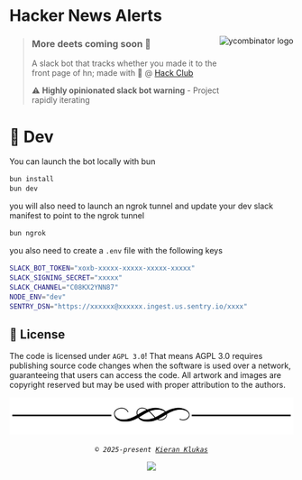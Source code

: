 # Hacker News Alerts

<img src="https://cachet.dunkirk.sh/emojis/ycombinator/r" height="175" align="right" alt="ycombinator logo">

> ### More deets coming soon 👀
>
> A slack bot that tracks whether you made it to the front page of hn; made with 💖 @ [Hack Club](https://github.com/hackclub)
>
> ⚠️ **Highly opinionated slack bot warning** - Project rapidly iterating

# 🚧 Dev

You can launch the bot locally with bun

```bash
bun install
bun dev
```

you will also need to launch an ngrok tunnel and update your dev slack manifest to point to the ngrok tunnel

```bash
bun ngrok
```

you also need to create a `.env` file with the following keys

```bash
SLACK_BOT_TOKEN="xoxb-xxxxx-xxxxx-xxxxx-xxxxx"
SLACK_SIGNING_SECRET="xxxxx"
SLACK_CHANNEL="C08KX2YNN87"
NODE_ENV="dev"
SENTRY_DSN="https://xxxxxx@xxxxxx.ingest.us.sentry.io/xxxx"
```

## 📜 License

The code is licensed under `AGPL 3.0`! That means AGPL 3.0 requires publishing source code changes when the software is used over a network, guaranteeing that users can access the code. All artwork and images are copyright reserved but may be used with proper attribution to the authors.

<p align="center">
	<img src="https://raw.githubusercontent.com/taciturnaxolotl/carriage/master/.github/images/line-break.svg" />
</p>

<p align="center">
	<i><code>&copy 2025-present <a href="https://github.com/taciturnaxolotl">Kieran Klukas</a></code></i>
</p>

<p align="center">
	<a href="https://github.com/taciturnaxolotl/hn-alerts/blob/master/LICENSE.md"><img src="https://img.shields.io/static/v1.svg?style=for-the-badge&label=License&message=MIT&logoColor=d9e0ee&colorA=363a4f&colorB=b7bdf8"/></a>
</p>
